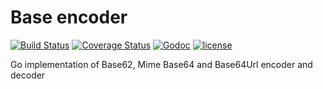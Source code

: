 Base encoder
============

[![Build Status](https://travis-ci.org/c2h5oh/baseencoder.svg)](https://travis-ci.org/c2h5oh/baseencoder)
[![Coverage Status](https://img.shields.io/coveralls/c2h5oh/baseencoder.svg)](https://coveralls.io/r/c2h5oh/baseencoder)
[![Godoc](http://img.shields.io/badge/godoc-reference-blue.svg?style=flat)](https://godoc.org/github.com/c2h5oh/baseencoder)
[![license](http://img.shields.io/badge/license-MIT-red.svg?style=flat)](https://raw.githubusercontent.com/c2h5oh/baseencoder/master/LICENSE)

Go implementation of Base62, Mime Base64 and Base64Url encoder and decoder